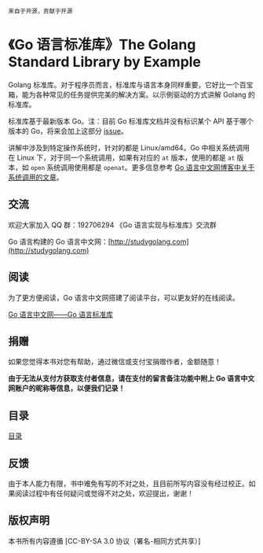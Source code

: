 `来自于开源，贡献于开源`

# 《Go 语言标准库》The Golang Standard Library by Example

Golang 标准库。对于程序员而言，标准库与语言本身同样重要，它好比一个百宝箱，能为各种常见的任务提供完美的解决方案。以示例驱动的方式讲解 Golang 的标准库。

标准库基于最新版本 Go。注：目前 Go 标准库文档并没有标识某个 API 基于哪个版本的 Go，将来会加上这部分 [issue](https://github.com/golang/go/issues/5778)。

讲解中涉及到特定操作系统时，针对的都是 Linux/amd64。Go 中相关系统调用在 Linux 下，对于同一个系统调用，如果有对应的 `at` 版本，使用的都是 `at` 版本，如 `open` 系统调用使用都是 `openat`。更多信息参考 [Go 语言中文网博客中关于系统调用的文章](http://blog.studygolang.com)。

## 交流

欢迎大家加入 QQ 群：192706294 《Go 语言实现与标准库》交流群

Go 语言构建的 Go 语言中文网：[http://studygolang.com](http://studygolang.com)

## 阅读

为了更方便阅读，Go 语言中文网搭建了阅读平台，可以更友好的在线阅读。

[Go 语言中文网——Go 语言标准库](http://books.studygolang.com/The-Golang-Standard-Library-by-Example)

## 捐赠

如果您觉得本书对您有帮助，通过微信或支付宝捐赠作者，金额随意！

**由于无法从支付方获取支付者信息，请在支付的留言备注功能中附上 Go 语言中文网账户的昵称等信息，以便我们记录！**

## 目录

[目录](directory.md)

## 反馈

由于本人能力有限，书中难免有写的不对之处，且目前所写内容没有经过校正。如果阅读过程中有任何疑问或觉得不对之处，欢迎提出，谢谢！

## 版权声明

本书所有内容遵循 [CC-BY-SA 3.0 协议（署名-相同方式共享）]
